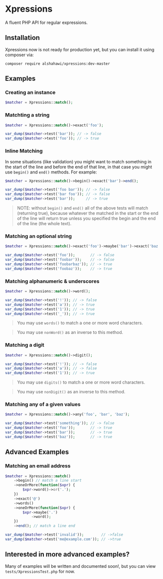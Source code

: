 Xpressions
====
A fluent PHP API for regular expressions.

## Installation
Xpressions now is not ready for production yet, but you can install it using composer via:
```
composer require alshahawi/xpressions:dev-master
```

## Examples
### Creating an instance
```php
$matcher = Xpressions::match();
```
### Matchting a string
```php
$matcher = Xpressions::match()->exact('foo');

var_dump($matcher->test('bar')); // -> false
var_dump($matcher->test('foo')); // -> true
```
### Inline Matching
In some situations (like validation) you might want to match something in the start of the line and before the end of that line, in that case you might use `begin()` and `end()` methods. For example:

```php
$matcher = Xpressions::match()->begin()->exact('bar')->end();

var_dump($matcher->test('foo bar')); // -> false
var_dump($matcher->test('bar foo')); // -> false
var_dump($matcher->test('bar'));     // -> true
```
> NOTE: without `begin()` and `end()` all of the above tests will match (returning true), because whatever the matched in the start or the end of the line will return true unless you specified the begin and the end of the line (the whole text).

### Matching an optional string
```php
$matcher = Xpressions::match()->exact('foo')->maybe('bar')->exact('baz');

var_dump($matcher->test('foo'));       // -> false
var_dump($matcher->test('foobar'));    // -> false
var_dump($matcher->test('foobarbaz')); // -> true
var_dump($matcher->test('foobaz'));    // -> true
```

### Matching alphanumeric & underscores
```php
$matcher = Xpressions::match()->word();

var_dump($matcher->test('!')); // -> false
var_dump($matcher->test('a')); // -> true
var_dump($matcher->test('1')); // -> true
var_dump($matcher->test('_')); // -> true
```
> You may use `words()` to match a one or more word characters.

> You may use `nonWord()` as an inverse to this method.

### Matching a digit
```php
$matcher = Xpressions::match()->digit();

var_dump($matcher->test('!')); // -> false
var_dump($matcher->test('a')); // -> false
var_dump($matcher->test('1')); // -> true
```
> You may use `digits()` to match a one or more word characters.

> You may use `nonDigit()` as an inverse to this method.

### Matching any of a given values
```php
$matcher = Xpressions::match()->any('foo', 'bar', 'baz');

var_dump($matcher->test('something')); // -> false
var_dump($matcher->test('foo'));       // -> true
var_dump($matcher->test('bar'));       // -> true
var_dump($matcher->test('baz'));       // -> true
```
## Advanced Examples

### Matching an email address
```php
$matcher = Xpressions::match()
    ->begin() // match a line start
    ->oneOrMore(function($xpr) {
        $xpr->word()->or('.');
    })
    ->exact('@')
    ->words()
    ->oneOrMore(function($xpr) {
        $xpr->maybe('.')
            ->word();
    })
    ->end(); // match a line end

var_dump($matcher->test('invalid'));        // ->false
var_dump($matcher->test('me@example.com')); // ->true
```

## Interested in more advanced examples?
Many of examples will be written and documented soon!, but you can view `tests/XpressionsTest.php` for now.
